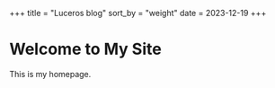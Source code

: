 +++
title = "Luceros blog"
sort_by = "weight"
date = 2023-12-19
+++

# Welcome to My Site

This is my homepage.
